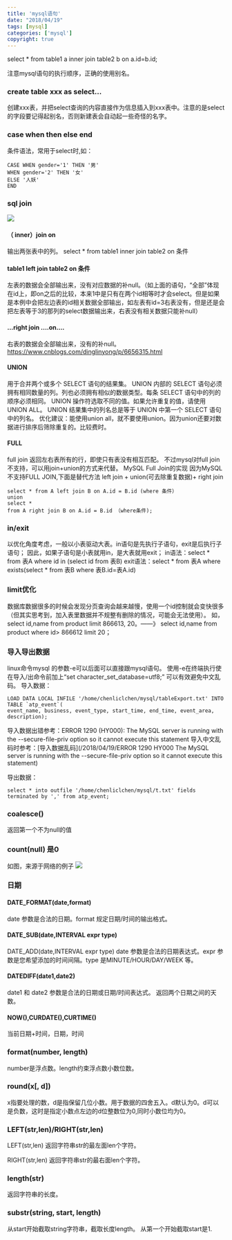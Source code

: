 ```yaml
---
title: 'mysql语句'
date: "2018/04/19"
tags: [mysql]
categories: ['mysql']
copyright: true
---
```

select * from table1 a inner join table2 b on a.id=b.id;

注意mysql语句的执行顺序，正确的使用别名。

### create table xxx as select...
创建xxx表，并把select查询的内容直接作为信息插入到xxx表中。注意的是select的字段要记得起别名，否则新建表会自动起一些奇怪的名字。
### case when then else end
条件语法，常用于select时,如：
```mysql
CASE WHEN gender='1' THEN '男'
WHEN gender='2' THEN '女'
ELSE '人妖' 
END
```
### sql join
![](2.png)
#### （ inner）join on
输出两张表中的列。
select * from table1 inner join table2 on 条件
#### table1 left join table2 on 条件
左表的数据会全部输出来，没有对应数据的补null。（如上面的语句，“全部”体现在id上，即on之后的比较，本来1中是只有在两个id相等时才会select。但是如果是本例中会把左边表的id相关数据全部输出，如左表有id=3右表没有，但是还是会把左表等于3的那列的select数据输出来，右表没有相关数据只能补null）
#### ...right join ....on....
右表的数据会全部输出来，没有的补null。
https://www.cnblogs.com/dinglinyong/p/6656315.html
#### UNION
用于合并两个或多个 SELECT 语句的结果集。
UNION 内部的 SELECT 语句必须拥有相同数量的列。列也必须拥有相似的数据类型。每条 SELECT 语句中的列的顺序必须相同。
UNION 操作符选取不同的值。如果允许重复的值，请使用 UNION ALL。
UNION 结果集中的列名总是等于 UNION 中第一个 SELECT 语句中的列名。
优化建议：能使用union all，就不要使用union。因为union还要对数据进行排序后筛除重复的。比较费时。

#### FULL
full join 返回左右表所有的行，即使只有表没有相互匹配。
不过mysql对full join不支持，可以用join+union的方式来代替。
MySQL Full Join的实现 因为MySQL不支持FULL JOIN,下面是替代方法
left join + union(可去除重复数据)+ right join
```mysql
select * from A left join B on A.id = B.id (where 条件）
union
select * 
from A right join B on A.id = B.id （where条件);
```

### in/exit
以优化角度考虑，一般以小表驱动大表。in语句是先执行子语句，exit是后执行子语句；
因此，如果子语句是小表就用in，是大表就用exit；
in语法：select * from 表A where id in (select id from 表B)
exit语法：select * from 表A where exists(select * from 表B where 表B.id=表A.id)

### limit优化

数据库数据很多的时候会发现分页查询会越来越慢，使用一个id控制就会变快很多（但其实思考到，加入表里数据并不规整有删除的情况，可能会无法使用）。
如，select id,name from product limit 866613, 20。——》 select id,name from product where id> 866612 limit 20；

### 导入导出数据

linux命令mysql 的参数-e可以后面可以直接跟mysql语句。
使用-e在终端执行使在导入/出命令前加上“set character_set_database=utf8;” 可以有效避免中文乱码。
导入数据： 
```mysql
LOAD DATA LOCAL INFILE '/home/chenliclchen/mysql/tableExport.txt' INTO TABLE `atp_event`(
event_name, business, event_type, start_time, end_time, event_area, description); 
```
导入数据出错参考：ERROR 1290 (HY000): The MySQL server is running with the --secure-file-priv option so it cannot execute this statement
导入中文乱码时参考：[导入数据乱码](/2018/04/19/ERROR 1290 HY000  The MySQL server is running with the --secure-file-priv option so it cannot execute this statement)

导出数据： 
```mysql
select * into outfile '/home/chenliclchen/mysql/t.txt' fields terminated by ',' from atp_event;  
```
### coalesce()
返回第一个不为null的值

### count(null) 是0
如图，来源于网络的例子
![](1.png)
### 日期
#### DATE_FORMAT(date,format)
date 参数是合法的日期。format 规定日期/时间的输出格式。
#### DATE_SUB(date,INTERVAL expr type)  
DATE_ADD(date,INTERVAL expr type)
date 参数是合法的日期表达式。expr 参数是您希望添加的时间间隔。type 是MINUTE/HOUR/DAY/WEEK 等。
#### DATEDIFF(date1,date2)
date1 和 date2 参数是合法的日期或日期/时间表达式。 返回两个日期之间的天数。
#### NOW(),CURDATE(),CURTIME()
当前日期+时间，日期，时间

### format(number, length)
number是浮点数。length约束浮点数小数位数。
### round(x[, d]) 
x指要处理的数，d是指保留几位小数。用于数据的四舍五入。d默认为0。d可以是负数，这时是指定小数点左边的d位整数位为0,同时小数位均为0。
### LEFT(str,len)/RIGHT(str,len)
LEFT(str,len)
返回字符串str的最左面len个字符。

RIGHT(str,len)
返回字符串str的最右面len个字符。
### length(str)
返回字符串的长度。
### substr(string, start, length)
从start开始截取string字符串，截取长度length。
从第一个开始截取start是1.

